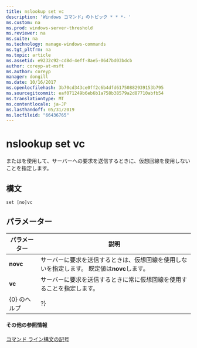 ```yaml
---
title: nslookup set vc
description: 'Windows コマンド」のトピック * * *- '
ms.custom: na
ms.prod: windows-server-threshold
ms.reviewer: na
ms.suite: na
ms.technology: manage-windows-commands
ms.tgt_pltfrm: na
ms.topic: article
ms.assetid: e9232c92-cd8d-4eff-8ae5-0647bd03bdcb
author: coreyp-at-msft
ms.author: coreyp
manager: dongill
ms.date: 10/16/2017
ms.openlocfilehash: 3b70cd343ce0ff2c6b4dfd61750882939153b795
ms.sourcegitcommit: eaf071249b6eb6b1a758b38579a2d87710abfb54
ms.translationtype: MT
ms.contentlocale: ja-JP
ms.lasthandoff: 05/31/2019
ms.locfileid: "66436765"
---
```

# <a name="nslookup-set-vc"></a>nslookup set vc



またはを使用して、サーバーへの要求を送信するときに、仮想回線を使用しないことを指定します。

## <a name="syntax"></a>構文

```
set [no]vc
```

## <a name="parameters"></a>パラメーター

| パラメーター |                                              説明                                               |
|-----------|--------------------------------------------------------------------------------------------------------|
| **novc**  | サーバーに要求を送信するときは、仮想回線を使用しないを指定します。 既定値は**novc**します。 |
|  **vc**   |             サーバーに要求を送信するときに常に仮想回線を使用することを指定します。             |
|   {0} のヘルプ   |                                                   ?}                                                   |

#### <a name="additional-references"></a>その他の参照情報

[コマンド ライン構文の記号](command-line-syntax-key.md)